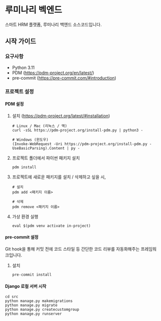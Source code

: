 # 루미나리 벡엔드
스마트 HRM 플랫폼, 루미나리 백엔드 소스코드입니다.

## 시작 가이드

### 요구사항
* Python 3.11
* PDM (https://pdm-project.org/en/latest/)
* pre-commit (https://pre-commit.com/#introduction)

### 프로젝트 설정

#### PDM 설정

1. 설치 (https://pdm-project.org/latest/#installation)

   ```
   # Linux / Mac (리눅스 / 맥)
   curl -sSL https://pdm-project.org/install-pdm.py | python3 -

   # Windows (윈도우)
   (Invoke-WebRequest -Uri https://pdm-project.org/install-pdm.py -UseBasicParsing).Content | py -
   ```

2. 프로젝트 폴더에서 파이썬 패키지 설치
   ```
   pdm install
   ```

3. 프로젝트에 새로운 패키지를 설치 / 삭제하고 싶을 시,
   ```
   # 설치
   pdm add <패키지 이름>

   # 삭제
   pdm remove <패키지 이름>
   ```

4. 가상 환경 실행
   ```
   eval $(pdm venv activate in-project)
   ```

#### pre-commit 설정
Git hook을 통해 커밋 전에 코드 스타일 등 간단한 코드 리뷰를 자동화해주는 프레임워크입니다.
1. 설치
   ```
   pre-commit install
   ```

#### Django 로컬 서버 시작
```
cd src
python manage.py makemigrations
python manage.py migrate
python manage.py createcustomgroup
python manage.py runserver
```

